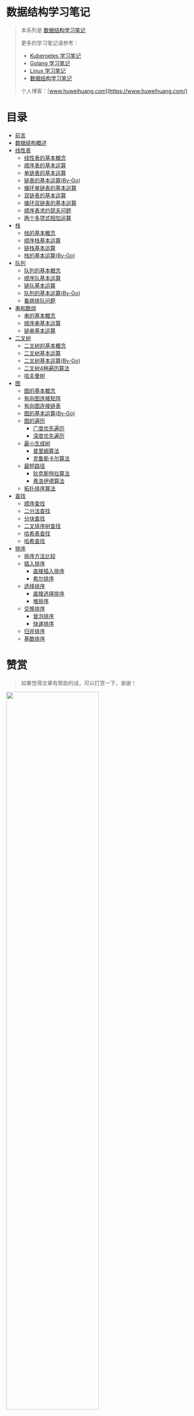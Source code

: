# 数据结构学习笔记

> 本系列是 [数据结构学习笔记](https://www.huweihuang.com/data-structure-notes/)
> 
> 更多的学习笔记请参考：
> - [Kubernetes 学习笔记](https://www.huweihuang.com/kubernetes-notes/)
> - [Golang 学习笔记](https://www.huweihuang.com/golang-notes/)
> - [Linux 学习笔记](https://www.huweihuang.com/linux-notes/)
> - [数据结构学习笔记](https://www.huweihuang.com/data-structure-notes/)
>
> 个人博客：[www.huweihuang.com](https://www.huweihuang.com/)


# 目录

* [前言](README.md)
* [数据结构概述](introduction/data-structure-overview.md)
* [线性表]()
    * [线性表的基本概念](list/list-concept.md)
    * [顺序表的基本运算](list/sqlist.md)
    * [单链表的基本运算](list/single-link.md)
    * [链表的基本运算(By-Go)](list/link-by-go.md)
    * [循环单链表的基本运算](list/circular-single-link.md)
    * [双链表的基本运算](list/double-link.md)
    * [循环双链表的基本运算](list/circular-double-link.md)
    * [顺序表求约瑟夫问题](list/jose.md)    
    * [两个多项式相加运算](list/poly.md) 
* [栈]()
    * [栈的基本概念](stack/stack-concept.md)
    * [顺序栈基本运算](stack/sqstack.md) 
    * [链栈基本运算](stack/linkstack.md) 
    * [栈的基本运算(By-Go)](stack/stack-by-go.md) 
* [队列]()
    * [队列的基本概念](queue/queue-concept.md)
    * [顺序队基本运算](queue/sqqueue.md)
    * [链队基本运算](queue/linkqueue.md)
    * [队列的基本运算(By-Go)](queue/queue-by-go.md)
    * [看病排队问题](queue/seedoctor.md)
* [串和数组]()
    * [串的基本概念](string/string-concept.md)
    * [顺序串基本运算](string/sqstring.md) 
    * [链串基本运算](string/linkstring.md) 
* [二叉树]()
    * [二叉树的基本概念](tree/btree-concept.md)
    * [二叉树基本运算](tree/btree.md) 
    * [二叉树基本运算(By-Go)](tree/btree-by-go.md) 
    * [二叉树4种遍历算法](tree/order.md) 
    * [哈夫曼树](tree/huffman.md) 
* [图]()
    * [图的基本概念](graph/graph-concept.md)
    * [有向图连接矩阵](graph/creatematix.md) 
    * [有向图连接链表](graph/createadjlist.md) 
    * [图的基本运算(By-Go)](graph/graph-by-go.md)
    * [图的遍历]()
      * [广度优先遍历](graph/search/bfs.md)
      * [深度优先遍历](graph/search/dfs.md)
    * [最小生成树]()
      * [普里姆算法](graph/prim.md)
      * [克鲁斯卡尔算法](graph/kruskal.md)
    * [最短路径]()
      * [狄克斯特拉算法](graph/dijkstra.md)
      * [弗洛伊德算法](graph/floyed.md)
    * [拓扑排序算法](graph/topsort.md)
* [查找]()
    * [顺序查找](search/seqsearch.md) 
    * [二分法查找](search/binsearch.md) 
    * [分块查找](search/blksearch.md) 
    * [二叉排序树查找](search/bstree.md) 
    * [哈希表查找](search/hashtable.md) 
    * [哈希查找](search/hash.md) 
* [排序]()
    * [排序方法比较](sort/sort-overview.md)
    * [插入排序]()
      * [直接插入排序](sort/insertsort.md) 
      * [希尔排序](sort/shellsort.md) 
    * [选择排序]()
      * [直接选择排序](sort/selectsort.md) 
      * [堆排序](sort/heapsort.md) 
    * [交换排序]()
      * [冒泡排序](sort/bubblesort.md) 
      * [快速排序](sort/quicksort.md) 
    * [归并排序](sort/mergesort.md) 
    * [基数排序](sort/radixsort.md) 

# 赞赏

> 如果觉得文章有帮助的话，可以打赏一下，谢谢！

<img src="https://res.cloudinary.com/dqxtn0ick/image/upload/v1551599963/blog/donate.jpg" width="70%"/>
